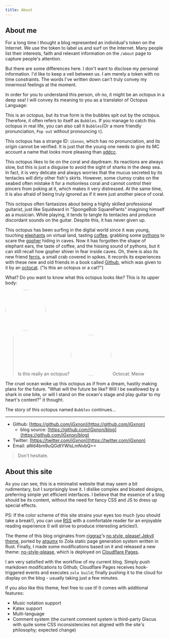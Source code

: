 ```yaml
---
title: About
---
```


## About me

For a long time I thought a blog represented an individual's token on the Internet. We use the token to label us and surf on the Internet. Many people list their interests, faith and relevant information on the `/about` page to capture people's attention.

But there are some differences here. I don't want to disclose my personal information. I'd like to keep a veil between us. I am merely a token with no time constraints. The words I've written down can't truly convey my innermost feelings at the moment.

In order for you to understand this person, oh no, it might be an octopus in a deep sea! I will convey its meaning to you as a translator of Octopus Language:

This is an octopus, but its true form is the bubbles spit out by the octopus. Therefore, it often refers to itself as `Bubbles`. If you manage to catch this octopus in real life, you can also call it `Bubbles`(Or a more friendly pronunciation, `Pop out` without pronouncing `t`).

This octopus has a strange ID: `iGxnon`, which has no pronunciation, and its origin cannot be verified. It is just that the young one needs to give its MC account a name that looks more pleasing than [xddcc](https://www.reddit.com/r/TheDigitalCircus/comments/17v0rdb/what_does_xddcc_mean/).

This octopus likes to lie on the coral and daydream. Its reactions are always slow, but this is just a disguise to avoid the sight of sharks in the deep sea. In fact, it is very delicate and always worries that the mucus secreted by its tentacles will dirty other fish's skirts. However, some clumsy crabs on the seabed often mistake it for a motionless coral and cannot control their pincers from poking at it, which makes it very distressed. At the same time, it is also afraid of being truly ignored as if it were just another piece of coral.

This octopus often fantasizes about being a highly skilled professional guitarist, just like Squidward in "SpongeBob SquarePants" imagining himself as a musician. While playing, it tends to tangle its tentacles and produce discordant sounds on the guitar. Despite this, it has never given up.

This octopus has been surfing in the digital world since it was young, touching [elephants](https://www.php.net/) on virtual land, tasting [coffee](https://www.java.com/), grabbing some [pythons](https://www.python.org/) to scare the [gopher](https://go.dev/) hiding in caves. Now it has forgotten the shape of elephant ears, the taste of coffee, and the hissing sound of pythons, but it can still recall how gopher shiver in fear inside caves. Oh, there is also its new friend [ferris](https://rustacean.net/), a small crab covered in spikes. It records its experiences with these new and old friends in a book called [Github](https://github.com/iGxnon), which was given to it by an [octocat](https://octodex.github.com/). ("Is this an octopus or a cat?")

What? Do you want to know what this octopus looks like? This is its upper body:

<img src="/images/logo.png" width=128 height=128 style="border-radius: 100%;"/>

> Is this really an octopus?
> <img src="https://octodex.github.com/images/original.png" width=128 height=128 style="border-radius: 100%;"/>
> Octocat: Meow

The cruel ocean woke up this octopus as if from a dream, hastily making plans for the future. "What will the future be like? Will I be swallowed by a shark in one bite, or will I stand on the ocean's stage and play guitar to my heart's content?" it thought.

The story of this octopus named `Bubbles` continues...

---

+ Github: [https://github.com/iGxnon](https://github.com/iGxnon)
  + blog source: [https://github.com/iGxnon/blog](https://github.com/iGxnon/blog)
+ Twitter: [https://twitter.com/iGxnon](https://twitter.com/iGxnon)
+ Email: aWd4bm9uQGdtYWlsLmNvbQ==

> Don't hesitate.

## About this site

As you can see, this is a minimalist website that may seem a bit rudimentary, but I surprisingly love it. I dislike complex and bloated designs, preferring simple yet efficient interfaces. I believe that the essence of a blog should be its content, without the need for fancy CSS and JS to dress up special effects.

PS: If the color scheme of this site strains your eyes too much (you should take a break!), you can use <a href="/posts/atom.xml" type="application/atom+xml">RSS</a> with a comfortable reader for an enjoyable reading experience (I will strive to produce interesting articles!).

The theme of this blog originates from [riggraz](https://riggraz.dev/)'s [no style, please! Jekyll theme](https://riggraz.dev/no-style-please/), ported by [atgumx](https://github.com/atgumx/no-style-please) to Zola static page generation system written in Rust. Finally, I made some modifications based on it and released a new theme: [no-style-please](https://github.com/iGxnon/no-style-please), which is deployed on [Cloudflare Pages](https://pages.cloudflare.com/).

I am very satisfied with the workflow of my current blog. Simply push markdown modifications to Github; Cloudflare Pages receives hook-triggered events and executes `zola build`; finally pushing it to the cloud for display on the blog - usually taking just a few minutes.

If you also like this theme, feel free to use it! It comes with additional features:

- Music notation support
- Katex support
- Multi-language
- Comment system (the current comment system is third-party Giscus with quite some CSS inconsistencies not aligned with the site's philosophy; expected change)
